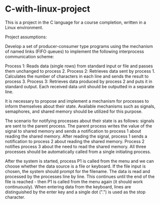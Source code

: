 # C-with-linux-project

This is a project in the C language for a course completion, written in a Linux environment.

Project assumptions:

Develop a set of producer-consumer type programs using the mechanism of named links (FIFO queues) to implement the following interprocess communication scheme:

Process 1: Reads data (single rows) from standard input or file and passes them unchanged to process 2.
Process 2: Retrieves data sent by process 1. Calculates the number of characters in each line and sends the result to process 3.
Process 3: Retrieves data produced by process 2 and puts it in standard output. Each received data unit should be outputted in a separate line.

It is necessary to propose and implement a mechanism for processes to inform themselves about their state. Available mechanisms such as signals, semaphores, and shared memory should be utilized for this purpose.

The scenario for notifying processes about their state is as follows: signals are sent to the parent process. The parent process writes the value of the signal to shared memory and sends a notification to process 1 about reading the shared memory. After reading the signal, process 1 sends a notification to process 2 about reading the shared memory. Process 2 notifies process 3 about the need to read the shared memory. All three processes should be automatically called from a single initiating process.

After the system is started, process P1 is called from the menu and we can choose whether the data source is a file or keyboard. If the file input is chosen, the system should prompt for the filename. The data is read and processed by the processes line by line. This continues until the end of the file is reached - then P1 is called from the menu again (it should work continuously). When entering data from the keyboard, lines are distinguished by the enter key and a single dot (".") is used as the stop character.

